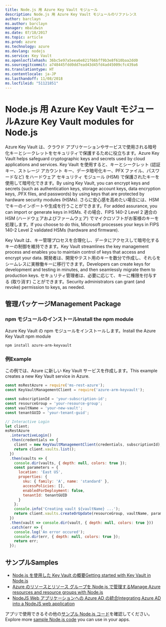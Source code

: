 ```yaml
---
title: Node.js 用 Azure Key Vault モジュール
description: Node.js 用 Azure Key Vault モジュールのリファレンス
author: barclayn
ms.author: barclayn
manager: mbaldwin
ms.date: 07/18/2017
ms.topic: article
ms.prod: azure
ms.technology: azure
ms.devlang: nodejs
ms.service: Key Vault
ms.openlocfilehash: 36bc5e97a5eea6e821f66bff9b3e8f610baa2dd0
ms.sourcegitcommit: a748445fdd0dd7ead43d45fd4ad45009cfc439a6
ms.translationtype: HT
ms.contentlocale: ja-JP
ms.lasthandoff: 11/08/2018
ms.locfileid: "51121851"
---
```

# <a name="azure-key-vault-modules-for-nodejs"></a><span data-ttu-id="2cc1f-103">Node.js 用 Azure Key Vault モジュール</span><span class="sxs-lookup"><span data-stu-id="2cc1f-103">Azure Key Vault modules for Node.js</span></span>

<span data-ttu-id="2cc1f-104">Azure Key Vault は、クラウド アプリケーションやサービスで使用される暗号化キーとシークレットをセキュリティで保護するために役立ちます。</span><span class="sxs-lookup"><span data-stu-id="2cc1f-104">Azure Key Vault helps safeguard cryptographic keys and secrets used by cloud applications and services.</span></span> <span data-ttu-id="2cc1f-105">Key Vault を使用すると、キーとシークレット (認証キー、ストレージ アカウント キー、データ暗号化キー、PFX ファイル、パスワードなど) をハードウェア セキュリティ モジュール (HSM) で保護されたキーを使用して暗号化できます。</span><span class="sxs-lookup"><span data-stu-id="2cc1f-105">By using Key Vault, you can encrypt keys and secrets (such as authentication keys, storage account keys, data encryption keys, .PFX files, and passwords) by using keys that are protected by hardware security modules (HSMs).</span></span> <span data-ttu-id="2cc1f-106">さらに安心感を高めたい場合には、HSM でキーのインポートや生成を行うことができます。</span><span class="sxs-lookup"><span data-stu-id="2cc1f-106">For added assurance, you can import or generate keys in HSMs.</span></span> <span data-ttu-id="2cc1f-107">その場合、FIPS 140-2 Level 2 適合の HSM (ハードウェアおよびファームウェア) でマイクロソフトがお客様のキーを処理します。</span><span class="sxs-lookup"><span data-stu-id="2cc1f-107">If you choose to do this, Microsoft processes your keys in FIPS 140-2 Level 2 validated HSMs (hardware and firmware).</span></span>

<span data-ttu-id="2cc1f-108">Key Vault は、キー管理プロセスを合理化し、データにアクセスして暗号化するキーの制御を維持できます。</span><span class="sxs-lookup"><span data-stu-id="2cc1f-108">Key Vault streamlines the key management process and enables you to maintain control of keys that access and encrypt your data.</span></span> <span data-ttu-id="2cc1f-109">開発者は、開発やテスト用のキーを数分で作成し、それらをシームレスに実稼働キーに移行できます。</span><span class="sxs-lookup"><span data-stu-id="2cc1f-109">Developers can create keys for development and testing in minutes, and then seamlessly migrate them to production keys.</span></span> <span data-ttu-id="2cc1f-110">セキュリティ管理者は、必要に応じて、キーに権限を付与する (取り消す) ことができます。</span><span class="sxs-lookup"><span data-stu-id="2cc1f-110">Security administrators can grant (and revoke) permission to keys, as needed.</span></span>

## <a name="management-package"></a><span data-ttu-id="2cc1f-111">管理パッケージ</span><span class="sxs-lookup"><span data-stu-id="2cc1f-111">Management Package</span></span>

### <a name="install-the-npm-module"></a><span data-ttu-id="2cc1f-112">npm モジュールのインストール</span><span class="sxs-lookup"><span data-stu-id="2cc1f-112">Install the npm module</span></span> 

<span data-ttu-id="2cc1f-113">Azure Key Vault の npm モジュールをインストールします。</span><span class="sxs-lookup"><span data-stu-id="2cc1f-113">Install the Azure Key Vault npm module</span></span>

```bash
npm install azure-arm-keyvault
```

### <a name="example"></a><span data-ttu-id="2cc1f-114">例</span><span class="sxs-lookup"><span data-stu-id="2cc1f-114">Example</span></span>

<span data-ttu-id="2cc1f-115">この例では、Azure に新しい Key Vault サービスを作成します。</span><span class="sxs-lookup"><span data-stu-id="2cc1f-115">This example creates a new Key Vault service in Azure.</span></span>

```javascript
const msRestAzure = require('ms-rest-azure');
const KeyVaultManagementClient = require('azure-arm-keyvault');

const subscriptionId = 'your-subscription-id';
const resourceGroup = 'your-resource-group';
const vaultName = 'your-new-vault';
const tenantGUID = 'your-tenant-guid';

// Interactive Login
let client;
msRestAzure
  .interactiveLogin()
  .then(credentials => {
    client = new KeyVaultManagementClient(credentials, subscriptionId);
    return client.vaults.list();
  })
  .then(vaults => {
    console.dir(vaults, { depth: null, colors: true });
    const parameters = {
      location: 'East US',
      properties: {
        sku: { family: 'A', name: 'standard' },
        accessPolicies: [],
        enabledForDeployment: false,
        tenantId: tenantGUID
      }
    };
    console.info('Creating vault ${vaultName} ...');
    return client.vaults.createOrUpdate(resourceGroup, vaultName, parameters);
  })
  .then(vault => console.dir(vault, { depth: null, colors: true }))
  .catch(err => {
    console.log('An error occured');
    console.dir(err, { depth: null, colors: true });
    return err;
  });
```

## <a name="samples"></a><span data-ttu-id="2cc1f-116">サンプル</span><span class="sxs-lookup"><span data-stu-id="2cc1f-116">Samples</span></span>

- [<span data-ttu-id="2cc1f-117">Node.js を使用した Key Vault の概要</span><span class="sxs-lookup"><span data-stu-id="2cc1f-117">Getting started with Key Vault in Node.js</span></span>](https://azure.microsoft.com/resources/samples/key-vault-node-getting-started/)
- [<span data-ttu-id="2cc1f-118">Azure のリソースとリソース グループを Node.js で管理する</span><span class="sxs-lookup"><span data-stu-id="2cc1f-118">Manage Azure resources and resource groups with Node.js</span></span>](https://azure.microsoft.com/resources/samples/resource-manager-node-resources-and-groups/) 
- [<span data-ttu-id="2cc1f-119">NodeJS Web アプリケーションへの Azure AD の統合</span><span class="sxs-lookup"><span data-stu-id="2cc1f-119">Integrating Azure AD into a NodeJS web application</span></span>](https://azure.microsoft.com/resources/samples/active-directory-node-webapp-openidconnect/) 

<span data-ttu-id="2cc1f-120">アプリで使用できるその他の[サンプル Node.js コード](https://azure.microsoft.com/resources/samples/?platform=nodejs)を確認してください。</span><span class="sxs-lookup"><span data-stu-id="2cc1f-120">Explore more [sample Node.js code](https://azure.microsoft.com/resources/samples/?platform=nodejs) you can use in your apps.</span></span>
